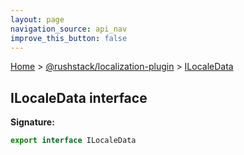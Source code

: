 ```yaml
---
layout: page
navigation_source: api_nav
improve_this_button: false
---
```



[Home](./index.md) &gt; [@rushstack/localization-plugin](./localization-plugin.md) &gt; [ILocaleData](./localization-plugin.ilocaledata.md)

## ILocaleData interface


<b>Signature:</b>

```typescript
export interface ILocaleData
```
